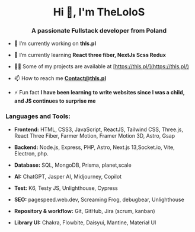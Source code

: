 <h1 align="center">Hi 👋, I'm TheLoloS</h1>
<h3 align="center">A passionate Fullstack developer from Poland</h3>

- 🔭 I’m currently working on **thls.pl**

- 🌱 I’m currently learning **React three fiber, NextJs Scss Redux**

- 👨‍💻 Some of my projects are available at [https://thls.pl/](https://thls.pl/)

- 📫 How to reach me **Contact@thls.pl**

- ⚡ Fun fact **I have been learning to write websites since I was a child, and JS continues to surprise me**

<h3 align="left">Languages and Tools:</h3>

- **Frontend:** HTML, CSS3, JavaScript, ReactJS, Tailwind CSS, Three.js, React Three Fiber, Farmer Motion, Framer Motion 3D, Astro, Gsap
 
- **Backend:** Node.js, Express, PHP, Astro, Next.js 13,Socket.io, Vite, Electron, php.

- **Database:** SQL, MongoDB, Prisma, planet,scale

- **AI:** ChatGPT, Jasper AI, Midjourney, Copilot

- **Test:** K6, Testy JS, Unlighthouse, Cypress

- **SEO:** pagespeed.web.dev, Screaming Frog, debugbear, Unlighthouse

- **Repository & workflow:** Git, GitHub, Jira (scrum, kanban)

- **Library UI:** Chakra, Flowbite, Daisyui, Mantine, Materiał UI



[//]: # "![Top Langs](https://github-readme-stats.vercel.app/api/top-langs/?username=TheLoloS)](https://github.com/anuraghazra/github-readme-stats)"
[//]: # "![TheLoloS's GitHub stats](https://github-readme-stats.vercel.app/api?username=TheLoloS&show_icons=true)"

